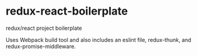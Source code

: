 
# redux-react-boilerplate
redux/react project boilerplate

Uses Webpack build tool and also includes an eslint file, redux-thunk, and redux-promise-middleware.
